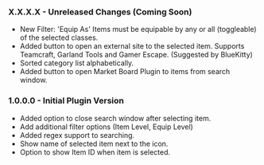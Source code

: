 ﻿### X.X.X.X - Unreleased Changes (Coming Soon)
 - New Filter: 'Equip As' Items must be equipable by any or all (toggleable) of the selected classes.
 - Added button to open an external site to the selected item. Supports Teamcraft, Garland Tools and Gamer Escape. (Suggested by BlueKitty)
 - Sorted category list alphabetically.
 - Added button to open Market Board Plugin to items from search window.


### 1.0.0.0 - Initial Plugin Version
- Added option to close search window after selecting item.
- Add additional filter options (Item Level, Equip Level)
- Added regex support to searching.
- Show name of selected item next to the icon.
- Option to show Item ID when item is selected.
